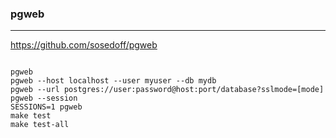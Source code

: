 ### pgweb
---
https://github.com/sosedoff/pgweb

```
```

```
pgweb
pgweb --host localhost --user myuser --db mydb
pgweb --url postgres://user:password@host:port/database?sslmode=[mode]
pgweb --session
SESSIONS=1 pgweb
make test
make test-all
```

```
```


